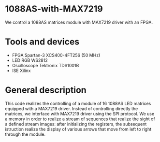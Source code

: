 # 1088AS-with-MAX7219
We control a 1088AS matrices module with MAX7219 driver with an FPGA.

# Tools and devices
- FPGA Spartan-3 XCS400-4FT256 (50 MHz)
- LED RGB WS2812
- Oscilloscope Tektronix TDS1001B
- ISE Xilinx

# General description
This code realizes the controlling of a module of 16 1088AS LED matrices equipped with a MAX7219 driver.
Instead of controlling directly the matrices, we interface with MAX7219 driver using the SPI protocol.
We use a memory in order to realize a stream of sequences that realize the sight of a defined stream images: after initializing the registers, the subsequent istruction realize the display of various arrows that move from left to right through the module.


